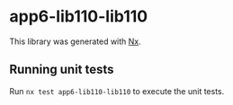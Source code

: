 # app6-lib110-lib110

This library was generated with [Nx](https://nx.dev).

## Running unit tests

Run `nx test app6-lib110-lib110` to execute the unit tests.
